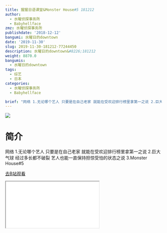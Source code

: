 ```yaml
---
title: 猩猩日语课堂&Monster House#5 181212
author:
  - 水曜侦探事务所
  - Babyhellface
zmz: 水曜侦探事务所
publishdate: '2018-12-12'
bangumi: 水曜日的downtown
date: '2019-11-30'
slug: 2019-11-30-181212-77244450
description: 水曜日的downtown&#8226;181212
weight: 8870.0
bangumis:
  - 水曜日的downtown
tags:
  - 综艺
  - 日本
categories:
  - 水曜侦探事务所
  - Babyhellface

brief: "网络 1.无论哪个艺人 只要是在自己老家 就能在受欢迎排行榜里拿第一之说 2.巨大气球 经过多长都不破裂 艺人也能一直保持担惊受怕的状态之说 3.Monster House#5"
---
```

![](https://raw.githubusercontent.com/tcgriffith/owaraisite/master/static/tmpimg/597a87ad67a407312091d965a18cc7aedc0e536e.jpg.480.jpg)
# 简介  
网络
1.无论哪个艺人 只要是在自己老家 就能在受欢迎排行榜里拿第一之说
2.巨大气球 经过多长都不破裂 艺人也能一直保持担惊受怕的状态之说
3.Monster House#5  

[去B站观看](https://www.bilibili.com/video/av77244450/)
<div class ="resp-container"><iframe class="testiframe" src="//player.bilibili.com/player.html?aid=77244450"", scrolling="no", allowfullscreen="true" > </iframe></div> 
